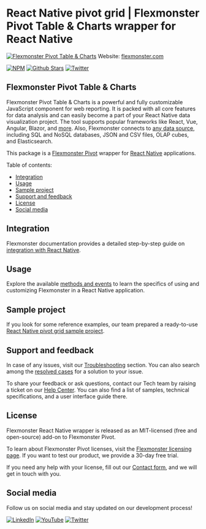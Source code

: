 # React Native pivot grid | Flexmonster Pivot Table & Charts wrapper for React Native
[![Flexmonster Pivot Table & Charts](https://cdn.flexmonster.com/readmes/react_native.webp)](https://www.flexmonster.com?r=wrap)
Website: [flexmonster.com](https://www.flexmonster.com?r=wrap)

[![NPM](https://img.shields.io/npm/v/react-native-flexmonster)](https://www.npmjs.com/package/react-native-flexmonster)
[![Github Stars](https://img.shields.io/github/stars/flexmonster?style=social)](https://github.com/flexmonster) [![Twitter](https://img.shields.io/twitter/follow/Flexmonster?style=social)](https://twitter.com/Flexmonster)
 

## Flexmonster Pivot Table & Charts

Flexmonster Pivot Table & Charts is a powerful and fully customizable JavaScript component for web reporting. It is packed with all core features for data analysis and can easily become a part of your React Native data visualization project. The tool supports popular frameworks like React, Vue, Angular, Blazor, and [more](https://www.flexmonster.com/doc/available-tutorials-integration?r=wrap). Also, Flexmonster connects to [any data source](https://www.flexmonster.com/doc/supported-data-sources?r=wrap), including SQL and NoSQL databases, JSON and CSV files, OLAP cubes, and Elasticsearch.

This package is a [Flexmonster Pivot](https://www.flexmonster.com?r=wrap) wrapper for [React Native](https://reactnative.dev/) applications. 

Table of contents:

* [Integration](#integration)
* [Usage](#usage)
* [Sample project](#sample-project)
* [Support and feedback](#support-and-feedback)
* [License](#license)
* [Social media](#social-media)

## Integration

Flexmonster documentation provides a detailed step-by-step guide on [іntegration with React Native](https://www.flexmonster.com/doc/integration-with-react-native/?r=wrap). 

## Usage

Explore the available [methods and events](https://www.flexmonster.com/doc/integration-with-react-native?r=wrap_react/#methods-and-events) to learn the specifics of using and customizing Flexmonster in a React Native application.

## Sample project

If you look for some reference examples, our team prepared a ready-to-use [React Native pivot grid sample project](https://github.com/flexmonster/pivot-react-native).

## Support and feedback

In case of any issues, visit our [Troubleshooting](https://www.flexmonster.com/doc/typical-errors?r=wrap) section. You can also search among the [resolved cases](https://www.flexmonster.com/technical-support?r=wrap) for a solution to your issue.

To share your feedback or ask questions, contact our Tech team by raising a ticket on our [Help Center](https://www.flexmonster.com/help-center?r=wrap). You can also find a list of samples, technical specifications, and a user interface guide there.

## License

Flexmonster React Native wrapper is released as an MIT-licensed (free and open-source) add-on to Flexmonster Pivot.

To learn about Flexmonster Pivot licenses, visit the [Flexmonster licensing page](https://www.flexmonster.com/pivot-table-editions-and-pricing?r=wrap).
If you want to test our product, we provide a 30-day free trial.

If you need any help with your license, fill out our [Contact form](https://www.flexmonster.com/contact-our-team?r=wrap), and we will get in touch with you.

## Social media

Follow us on social media and stay updated on our development process!

[![LinkedIn](https://img.shields.io/badge/LinkedIn-blue?style=for-the-badge&logo=linkedin&logoColor=white)](https://linkedin.com/company/flexmonster) [![YouTube](https://img.shields.io/badge/YouTube-red?style=for-the-badge&logo=youtube&logoColor=white)](https://youtube.com/user/FlexMonsterPivot) [![Twitter](https://img.shields.io/badge/Twitter-blue?style=for-the-badge&logo=twitter&logoColor=white)](https://twitter.com/flexmonster)

